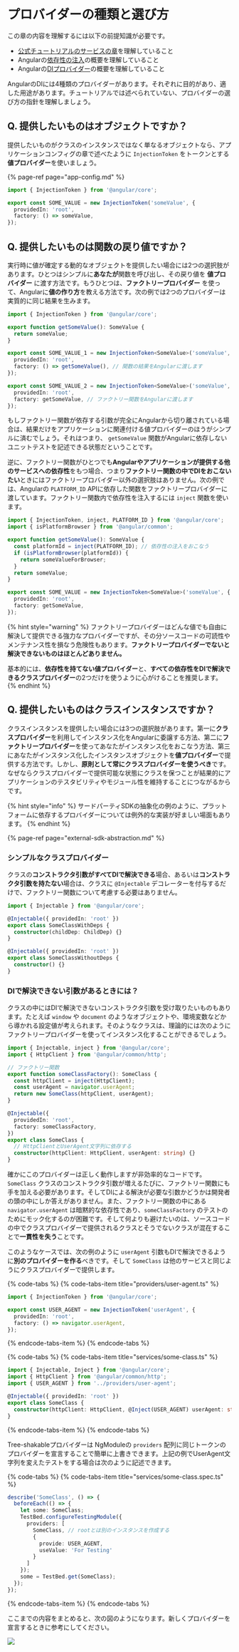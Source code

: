 # プロバイダーの種類と選び方

この章の内容を理解するには以下の前提知識が必要です。

* [公式チュートリアルのサービスの章](https://angular.jp/tutorial/toh-pt4)を理解していること
* Angularの[依存性の注入](https://angular.jp/guide/dependency-injection)の概要を理解していること
* Angularの[DIプロバイダー](https://angular.jp/guide/dependency-injection-providers)の概要を理解していること

AngularのDIには4種類のプロバイダーがあります。それぞれに目的があり、適した用途があります。チュートリアルでは述べられていない、プロバイダーの選び方の指針を理解しましょう。

## Q. 提供したいものはオブジェクトですか？

提供したいものがクラスのインスタンスではなく単なるオブジェクトなら、アプリケーションコンフィグの章で述べたように  `InjectionToken` をトークンとする**値プロバイダー**を使いましょう。

{% page-ref page="app-config.md" %}

```typescript
import { InjectionToken } from '@angular/core';

export const SOME_VALUE = new InjectionToken('someValue', {
  providedIn: 'root',
  factory: () => someValue,
});
```

## Q. 提供したいものは関数の戻り値ですか？

実行時に値が確定する動的なオブジェクトを提供したい場合には2つの選択肢があります。ひとつはシンプルに**あなたが**関数を呼び出し、その戻り値を **値プロバイダー** に渡す方法です。もうひとつは、**ファクトリープロバイダー** を使って、Angularに**値の作り方**を教える方法です。次の例では2つのプロバイダーは実質的に同じ結果を生みます。

```typescript
import { InjectionToken } from '@angular/core';

export function getSomeValue(): SomeValue {
  return someValue;
}

export const SOME_VALUE_1 = new InjectionToken<SomeValue>('someValue', {
  providedIn: 'root',
  factory: () => getSomeValue(), // 関数の結果をAngularに渡します
});

export const SOME_VALUE_2 = new InjectionToken<SomeValue>('someValue', {
  providedIn: 'root',
  factory: getSomeValue, // ファクトリー関数をAngularに渡します    
});
```

もしファクトリー関数が依存する引数が完全にAngularから切り離されている場合は、結果だけをアプリケーションに関連付ける値プロバイダーのほうがシンプルに済むでしょう。それはつまり、 `getSomeValue` 関数がAngularに依存しないユニットテストを記述できる状態だということです。

逆に、ファクトリー関数がひとつでも**Angularやアプリケーションが提供する他のサービスへの依存性**をもつ場合、つまり**ファクトリー関数の中でDIをおこないたい**ときにはファクトリープロバイダー以外の選択肢はありません。次の例では、Angularの `PLATFORM_ID` APIに依存した関数をファクトリープロバイダーに渡しています。ファクトリー関数内で依存性を注入するには `inject` 関数を使います。

```typescript
import { InjectionToken, inject, PLATFORM_ID } from '@angular/core';
import { isPlatformBrowser } from '@angular/common';

export function getSomeValue(): SomeValue {
  const platformId = inject(PLATFORM_ID); // 依存性の注入をおこなう
  if (isPlatformBrowser(platformId)) {
    return someValueForBrowser;
  }
  return someValue;
}

export const SOME_VALUE = new InjectionToken<SomeValue>('someValue', {
  providedIn: 'root',
  factory: getSomeValue,
});
```

{% hint style="warning" %}
ファクトリープロバイダーはどんな値でも自由に解決して提供できる強力なプロバイダーですが、その分ソースコードの可読性やメンテナンス性を損なう危険性もあります。**ファクトリープロバイダーでないと解決できないものはほとんどありません。**

基本的には、**依存性を持てない値プロバイダー**と、**すべての依存性をDIで解決できるクラスプロバイダー**の2つだけを使うように心がけることを推奨します。
{% endhint %}

## Q. 提供したいものはクラスインスタンスですか？

クラスインスタンスを提供したい場合には3つの選択肢があります。第一に**クラスプロバイダー**を利用してインスタンス化をAngularに委譲する方法、第二に**ファクトリープロバイダー**を使ってあなたがインスタンス化をおこなう方法、第三にあなたがインスタンス化したインスタンスオブジェクトを**値プロバイダー**で提供する方法です。しかし、**原則として常にクラスプロバイダーを使うべき**です。なぜならクラスプロバイダーで提供可能な状態にクラスを保つことが結果的にアプリケーションのテスタビリティやモジュール性を維持することにつながるからです。

{% hint style="info" %}
サードパーティSDKの抽象化の例のように、プラットフォームに依存するプロバイダーについては例外的な実装が好ましい場面もあります。
{% endhint %}

{% page-ref page="external-sdk-abstraction.md" %}

### シンプルなクラスプロバイダー

クラスの**コンストラクタ引数がすべてDIで解決できる**場合、あるいは**コンストラクタ引数を持たない**場合は、クラスに `@Injectable` デコレーターを付与するだけで、ファクトリー関数について考慮する必要はありません。

```typescript
import { Injectable } from '@angular/core';

@Injectable({ providedIn: 'root' })
export class SomeClassWithDeps {
  constructor(childDep: ChildDep) {}
}

@Injectable({ providedIn: 'root' })
export class SomeClassWithoutDeps {
  constructor() {}
}
```

### DIで解決できない引数があるときには？

クラスの中にはDIで解決できないコンストラクタ引数を受け取りたいものもあります。たとえば `window` や `document` のようなオブジェクトや、環境変数などから導かれる設定値が考えられます。そのようなクラスは、理論的には次のようにファクトリープロバイダーを使ってインスタンス化することができるでしょう。

```typescript
import { Injectable, inject } from '@angular/core';
import { HttpClient } from '@angular/common/http';

// ファクトリー関数
export function someClassFactory(): SomeClass {
  const httpClient = inject(HttpClient);
  const userAgent = navigator.userAgent;
  return new SomeClass(httpClient, userAgent);
}

@Injectable({
  providedIn: 'root',
  factory: someClassFactory,
})
export class SomeClass {
  // HttpClientとUserAgent文字列に依存する
  constructor(httpClient: HttpClient, userAgent: string) {}
}
```

確かにこのプロバイダーは正しく動作しますが非効率的なコードです。`SomeClass` クラスのコンストラクタ引数が増えるたびに、ファクトリー関数にも手を加える必要があります。そしてDIによる解決が必要な引数かどうかは開発者の頭の中にしか答えがありません。また、ファクトリー関数の中にある `navigator.userAgent` は暗黙的な依存性であり、`someClassFactory` のテストのためにモック化するのが困難です。そして何よりも避けたいのは、ソースコードの中でクラスプロバイダーで提供されるクラスとそうでないクラスが混在することで**一貫性を失う**ことです。

このようなケースでは、次の例のように `userAgent` 引数もDIで解決できるように**別のプロバイダーを作る**べきです。そして `SomeClass` は他のサービスと同じようにクラスプロバイダーで提供します。

{% code-tabs %}
{% code-tabs-item title="providers/user-agent.ts" %}
```typescript
import { InjectionToken } from '@angular/core';

export const USER_AGENT = new InjectionToken('userAgent', {
  providedIn: 'root',
  factory: () => navigator.userAgent,
});
```
{% endcode-tabs-item %}
{% endcode-tabs %}

{% code-tabs %}
{% code-tabs-item title="services/some-class.ts" %}
```typescript
import { Injectable, Inject } from '@angular/core';
import { HttpClient } from '@angular/common/http';
import { USER_AGENT } from '../providers/user-agent';

@Injectable({ providedIn: 'root' })
export class SomeClass {
  constructor(httpClient: HttpClient, @Inject(USER_AGENT) userAgent: string) {}
}
```
{% endcode-tabs-item %}
{% endcode-tabs %}

Tree-shakableプロバイダーは NgModuleの `providers` 配列に同じトークンのプロバイダーを宣言することで簡単に上書きできます。上記の例でUserAgent文字列を変えたテストをする場合は次のように記述できます。

{% code-tabs %}
{% code-tabs-item title="services/some-class.spec.ts" %}
```typescript
describe('SomeClass', () => {
  beforeEach(() => {
    let some: SomeClass;
    TestBed.configureTestingModule({
      providers: [
        SomeClass, // rootとは別のインスタンスを作成する
        {
          provide: USER_AGENT,
          useValue: 'For Testing'
        }
      ]
    });
    some = TestBed.get(SomeClass);
  });
});
```
{% endcode-tabs-item %}
{% endcode-tabs %}

ここまでの内容をまとめると、次の図のようになります。新しくプロバイダーを宣言するときに参考にしてください。

![](../.gitbook/assets/image%20%283%29.png)

